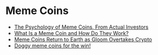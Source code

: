 # Meme Coins

- [The Psychology of Meme Coins, From Actual Investors](https://www.coindesk.com/markets/2021/12/30/the-psychology-of-meme-coins-from-actual-investors/)
- [What Is a Meme Coin and How Do They Work?](https://www.pcmag.com/how-to/what-is-a-meme-coin-how-do-they-work)
- [Meme Coins Return to Earth as Gloom Overtakes Crypto](https://www.bloomberg.com/news/articles/2022-01-06/meme-coins-return-to-earth-as-gloom-overtakes-crypto-fanatics)
- [Doggy meme coins for the win!](https://medium.datadriveninvestor.com/doggy-meme-coins-for-the-win-a82e86bf6e20)
